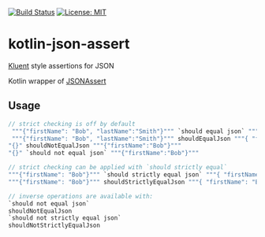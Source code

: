 [![Build Status](https://travis-ci.org/gregwoodfill/kotlin-json-assert.svg?branch=master)](https://travis-ci.org/gregwoodfill/kotlin-json-assert)
[![License: MIT](https://img.shields.io/badge/License-MIT-yellow.svg)](https://opensource.org/licenses/MIT)


# kotlin-json-assert
[Kluent](https://github.com/MarkusAmshove/Kluent) style assertions for JSON

Kotlin wrapper of [JSONAssert](https://github.com/skyscreamer/JSONassert)

## Usage
```kotlin
// strict checking is off by default
 """{"firstName": "Bob", "lastName":"Smith"}""" `should equal json` """{ "firstName": "Bob" }"""
 """{"firstName": "Bob", "lastName":"Smith"}""" shouldEqualJson """{ "firstName": "Bob" }"""
"{}" shouldNotEqualJson """{"firstName":"Bob"}"""
"{}" `should not equal json` """{"firstName":"Bob"}"""

// strict checking can be applied with `should strictly equal`
"""{"firstName": "Bob"}""" `should strictly equal json` """{ "firstName": "Bob" }"""
"""{"firstName": "Bob"}""" shouldStrictlyEqualJson """{ "firstName": "Bob" }"""

// inverse operations are available with:
`should not equal json`
shouldNotEqualJson
`should not strictly equal json`
shouldNotStrictlyEqualJson
 ```
